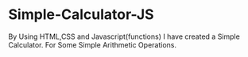 # Simple-Calculator-JS
By Using HTML,CSS and Javascript(functions) I have created a Simple Calculator. For Some Simple Arithmetic Operations.
